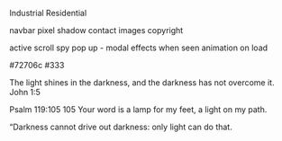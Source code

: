 Industrial
Residential

navbar pixel
shadow
contact images
copyright

active
scroll spy
pop up - modal
effects when seen
animation on load

#72706c
#333

The light shines in the darkness, and the darkness has not overcome it.
John 1:5

Psalm 119:105
105 Your word is a lamp for my feet, a light on my path.

“Darkness cannot drive out darkness: only light can do that.